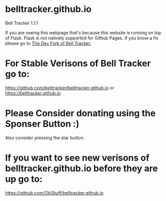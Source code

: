 # belltracker.github.io
Bell Tracker 1.1.1

If you are seeing this webpage that's because this website is running on top of Flask. Flask is not natively supported for Github Pages. If you know a fix please go to [The Dev Fork of Bell Tracker.](https://github.com/Okistuff/belltracker.github.io "Unstable Build of Bell Tracker")


# For Stable Verisons of Bell Tracker go to:
https://github.com/belltracker/belltracker.github.io or https://belltracker.github.io

# Please Consider donating using the Sponser Button :)
Also consider pressing the star button.

# If you want to see new verisons of belltracker.github.io before they are up go to: 
https://github.com/OkiStuff/belltracker.github.io

